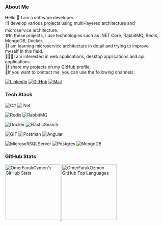 ### About Me
Hello 👋 I am a software developer.<br/>
🖱️I develop various projects using multi-layered architecture and microservice architecture.<br/>
⚒️In these projects, I use technologies such as .NET Core, RabbitMQ, Redis, MongoDB, Docker.<br/>
📖I am learning microservice architecture in detail and trying to improve myself in this field.<br/>
🧑🏽‍💻I am interested in web applications, desktop applications and api applications.<br/>
📨I share my projects on my GitHub profile.<br/>
📝If you want to contact me, you can use the following channels:<br/>

[![LinkedIn](https://img.shields.io/badge/linkedin-%230077B5.svg?style=for-the-badge&logo=linkedin&logoColor=white)](https://www.linkedin.com/in/omer-faruk-ozmen/)
[![GitHub](https://img.shields.io/badge/github-%23121011.svg?style=for-the-badge&logo=github&logoColor=white)](https://github.com/omer-faruk-ozmen)
[![Mail](https://img.shields.io/badge/Gmail-D14836?style=for-the-badge&logo=gmail&logoColor=white)](mailto:omerfarukozmen0@gmail.com)

### Tech Stack
![C#](https://img.shields.io/badge/c%23-%23239120.svg?style=for-the-badge&logo=c-sharp&logoColor=white)
![.Net](https://img.shields.io/badge/.NET-5C2D91?style=for-the-badge&logo=.net&logoColor=white)

![Redis](https://img.shields.io/badge/redis-%23DD0031.svg?style=for-the-badge&logo=redis&logoColor=white)
![RabbitMQ](https://img.shields.io/badge/rabbitmq-FF6600?style=for-the-badge&logo=rabbitmq&logoColor=white)

![Docker](https://img.shields.io/badge/docker-%230db7ed.svg?style=for-the-badge&logo=docker&logoColor=white)
![ElasticSearch](https://img.shields.io/badge/-ElasticSearch-005571?style=for-the-badge&logo=elasticsearch)

![GIT](https://img.shields.io/badge/Git-fc6d26?style=for-the-badge&logo=git&logoColor=white)
![Postman](https://img.shields.io/badge/Postman-FF6C37?style=for-the-badge&logo=postman&logoColor=white)
![Angular](https://img.shields.io/badge/angular-%23DD0031.svg?style=for-the-badge&logo=angular&logoColor=white)

![MicrosoftSQLServer](https://img.shields.io/badge/Microsoft%20SQL%20Server-CC2927?style=for-the-badge&logo=microsoft%20sql%20server&logoColor=white)
![Postgres](https://img.shields.io/badge/postgres-%23316192.svg?style=for-the-badge&logo=postgresql&logoColor=white)
![MongoDB](https://img.shields.io/badge/MongoDB-%234ea94b.svg?style=for-the-badge&logo=mongodb&logoColor=white)


### GitHub Stats
<a href="https://github.com/omer-faruk-ozmen">
  <img height="180em" src="https://github-readme-stats.vercel.app/api?username=omer-faruk-ozmen&show_icons=true&theme=dark&include_all_commits=true&count_private=true"        alt="OmerFarukOzmen's GitHub Stats"/>
  <img height="180em" src="https://github-readme-stats.vercel.app/api/top-langs/?username=omer-faruk-ozmen&theme=dark&hide_border=false&include_all_commits=true&count_private=true&layout=compact" 
       alt="OmerFarukOzmen GitHub Top Languages"/>

